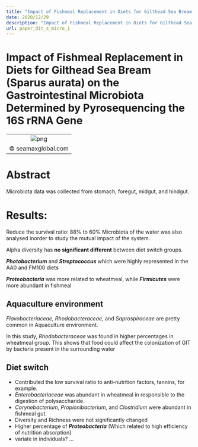 ```yaml
---
title: "Impact of Fishmeal Replacement in Diets for Gilthead Sea Bream (Sparus aurata) on the Gastrointestinal Microbiota Determined by Pyrosequencing the 16S rRNA Gene"
date: 2020/12/29
description: "Impact of Fishmeal Replacement in Diets for Gilthead Sea Bream (Sparus aurata) on the Gastrointestinal Microbiota Determined by Pyrosequencing the 16S rRNA Gene"
url: paper_dit_s_micro_1
---
```


# Impact of Fishmeal Replacement in Diets for Gilthead Sea Bream (Sparus aurata) on the Gastrointestinal Microbiota Determined by Pyrosequencing the 16S rRNA Gene

||
|:-:|
|![png](https://th.bing.com/th/id/R872fc959429a2f6f4ed7bda79cde5ea5?rik=cpz%2fzeX33DsI5A&riu=http%3a%2f%2fseamaxglobal.com%2fwp-content%2fuploads%2f2016%2f02%2fsea-bream.jpg&ehk=TbAA%2fLf3iv0r%2bmgfbft5OF2SgTVNm4bKBmOsgAyitRM%3d&risl=&pid=ImgRaw)|
|© seamaxglobal.com|

# Abstract
Microbiota data was collected from stomach, foregut, midgut, and hindgut.

# Results:
Reduce the survival ratio: 88% to 60%
Microbiota of the water was also analysed inorder to study the mutual impact of the system.

Alpha diversity has **no significant different** between diet switch groups.

<a title="发光杆菌属">***Photobacterium***</a> and <a title="链球菌属">***Streptococcus***</a> which were highly represented in the AA0 and FM100 diets

<a title="变形菌门">***Proteobacteria***</a> was more related to wheatmeal, while <a title="厚壁菌门">***Firmicutes***</a> were more abundant in fishmeal


## Aquaculture environment
<a title="黄杆菌科">*Flavobacteriaceae*</a>, <a title="红杆菌科">*Rhodobacteraceae*</a>, and <a title="腐败螺旋菌">*Saprospiraceae*</a> are pretty common in Aquaculture environment.

In this study,  *Rhodobacteraceae* was found in higher percentages in wheatmeal group. This shows that food could affect the colonization of GIT by bacteria present in the surrounding water



## Diet switch

- Contributed the low survival ratio to anti-nutrition factors, tannins, for example.
- <a title="肠杆菌科">*Enterobacteriaceae*</a> was abundant in wheatmeal in responsible to the digestion of polysaccharide.
-  <a title="棒状杆菌属">*Corynebacterium*</a>, <a title="丙酸菌属">*Propionibacterium*</a>, and <a title="梭状芽孢杆菌属">*Clostridium*</a> were abundant in fishmeal gut.
- Diversity and Richness were not significantly changed
- Higher percentage of  <a title="变形菌门">***Proteobacteria***</a> (Which related to high efficiency of nutrition absorption)
- variate in individuals? ... 


<style type="text/css">
  a {
    position: relative;
  }
  a:active::after{
    content: attr(title);
    white-space: nowrap;
    round: 90;
    position: absolute;
    top: 100%;
    background-color: #000000;
    color: #fff;
    border-radius: 5px;
    opacity:0.6;
  }

</style>

